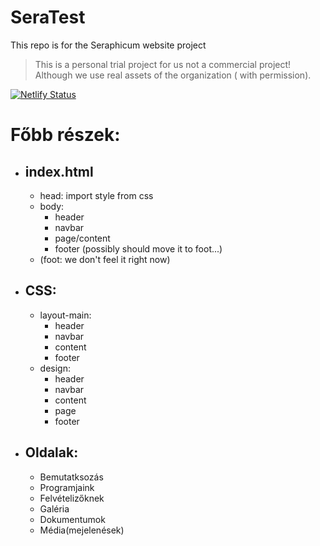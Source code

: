 # SeraTest

This repo is for the Seraphicum website project
> This is a personal trial project for us not a commercial project! Although we use real assets of the organization (
> with permission).

[![Netlify Status](https://api.netlify.com/api/v1/badges/bc110cab-b3d4-4977-ba19-5953decf2697/deploy-status)](https://app.netlify.com/sites/collegium-seraphicum/deploys)

# Főbb részek:

- index.html
  - 
    - head: import style from css
    - body:
        - header
        - navbar
        - page/content
        - footer (possibly should move it to foot...)
    - (foot: we don't feel it right now)
- CSS:
  - 
    - layout-main:
        - header
        - navbar
        - content
        - footer
    - design:
        - header
        - navbar
        - content
        - page
        - footer
- Oldalak:
  -
    - Bemutatksozás
    - Programjaink
    - Felvételizőknek
    - Galéria
    - Dokumentumok
    - Média(mejelenések)
